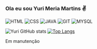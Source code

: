 ### Ola eu sou Yuri Meria Martins ✌️
![HTML](https://img.shields.io/badge/HTML-239120?style=for-the-badge&logo=html5&logoColor=white)
![CSS](https://img.shields.io/badge/CSS-239120?&style=for-the-badge&logo=css3&logoColor=white)
![JAVA](https://img.shields.io/badge/JavaScript-F7DF1E?style=for-the-badge&logo=javascript&logoColor=black)
![GIT](https://img.shields.io/badge/GitHub-100000?style=for-the-badge&logo=github&logoColor=white)
![MYSQL](https://img.shields.io/badge/MySQL-00000F?style=for-the-badge&logo=mysql&logoColor=white)


![Yuri GitHub stats](https://github-readme-stats.vercel.app/api?username=YuriSnitram&show_icons=true&theme=dark)
[![Top Langs](https://github-readme-stats.vercel.app/api/top-langs/?username=YuriSnitram&theme=blueberry&layout=donut)](https://github.com/YuriSnitram/github-readme-stats)

Em manutenção
